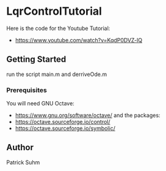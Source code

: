 # LqrControlTutorial
Here is the code for the Youtube Tutorial: 
- https://www.youtube.com/watch?v=KqdP0DVZ-lQ

## Getting Started
run the script main.m and derriveOde.m

### Prerequisites
You will need GNU Octave:
- https://www.gnu.org/software/octave/
and the packages:
- https://octave.sourceforge.io/control/
- https://octave.sourceforge.io/symbolic/

## Author
Patrick Suhm